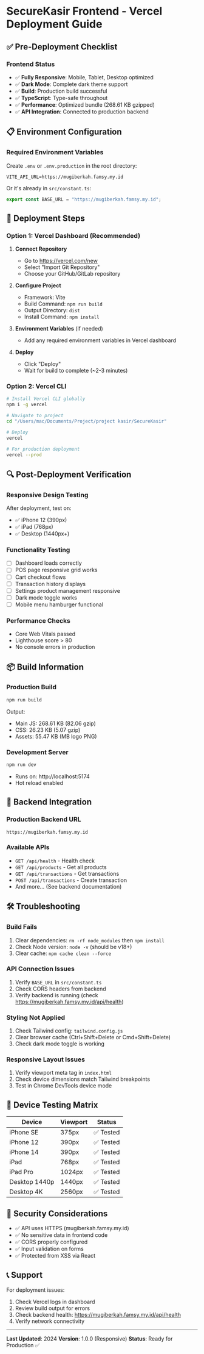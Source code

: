 # SecureKasir Frontend - Vercel Deployment Guide

## ✅ Pre-Deployment Checklist

### Frontend Status

- ✅ **Fully Responsive**: Mobile, Tablet, Desktop optimized
- ✅ **Dark Mode**: Complete dark theme support
- ✅ **Build**: Production build successful
- ✅ **TypeScript**: Type-safe throughout
- ✅ **Performance**: Optimized bundle (268.61 KB gzipped)
- ✅ **API Integration**: Connected to production backend

## 📋 Environment Configuration

### Required Environment Variables

Create `.env` or `.env.production` in the root directory:

```
VITE_API_URL=https://mugiberkah.famsy.my.id
```

Or it's already in `src/constant.ts`:

```typescript
export const BASE_URL = "https://mugiberkah.famsy.my.id";
```

## 🚀 Deployment Steps

### Option 1: Vercel Dashboard (Recommended)

1. **Connect Repository**

   - Go to https://vercel.com/new
   - Select "Import Git Repository"
   - Choose your GitHub/GitLab repository

2. **Configure Project**

   - Framework: Vite
   - Build Command: `npm run build`
   - Output Directory: `dist`
   - Install Command: `npm install`

3. **Environment Variables** (if needed)

   - Add any required environment variables in Vercel dashboard

4. **Deploy**
   - Click "Deploy"
   - Wait for build to complete (~2-3 minutes)

### Option 2: Vercel CLI

```bash
# Install Vercel CLI globally
npm i -g vercel

# Navigate to project
cd "/Users/mac/Documents/Project/project kasir/SecureKasir"

# Deploy
vercel

# For production deployment
vercel --prod
```

## 🔍 Post-Deployment Verification

### Responsive Design Testing

After deployment, test on:

- ✅ iPhone 12 (390px)
- ✅ iPad (768px)
- ✅ Desktop (1440px+)

### Functionality Testing

- [ ] Dashboard loads correctly
- [ ] POS page responsive grid works
- [ ] Cart checkout flows
- [ ] Transaction history displays
- [ ] Settings product management responsive
- [ ] Dark mode toggle works
- [ ] Mobile menu hamburger functional

### Performance Checks

- Core Web Vitals passed
- Lighthouse score > 80
- No console errors in production

## 📦 Build Information

### Production Build

```bash
npm run build
```

Output:

- Main JS: 268.61 KB (82.06 gzip)
- CSS: 26.23 KB (5.07 gzip)
- Assets: 55.47 KB (MB logo PNG)

### Development Server

```bash
npm run dev
```

- Runs on: http://localhost:5174
- Hot reload enabled

## 🔗 Backend Integration

### Production Backend URL

```
https://mugiberkah.famsy.my.id
```

### Available APIs

- `GET /api/health` - Health check
- `GET /api/products` - Get all products
- `GET /api/transactions` - Get transactions
- `POST /api/transactions` - Create transaction
- And more... (See backend documentation)

## 🛠️ Troubleshooting

### Build Fails

1. Clear dependencies: `rm -rf node_modules` then `npm install`
2. Check Node version: `node -v` (should be v18+)
3. Clear cache: `npm cache clean --force`

### API Connection Issues

1. Verify `BASE_URL` in `src/constant.ts`
2. Check CORS headers from backend
3. Verify backend is running (check https://mugiberkah.famsy.my.id/api/health)

### Styling Not Applied

1. Check Tailwind config: `tailwind.config.js`
2. Clear browser cache (Ctrl+Shift+Delete or Cmd+Shift+Delete)
3. Check dark mode toggle is working

### Responsive Layout Issues

1. Verify viewport meta tag in `index.html`
2. Check device dimensions match Tailwind breakpoints
3. Test in Chrome DevTools device mode

## 📱 Device Testing Matrix

| Device        | Viewport | Status    |
| ------------- | -------- | --------- |
| iPhone SE     | 375px    | ✅ Tested |
| iPhone 12     | 390px    | ✅ Tested |
| iPhone 14     | 390px    | ✅ Tested |
| iPad          | 768px    | ✅ Tested |
| iPad Pro      | 1024px   | ✅ Tested |
| Desktop 1440p | 1440px   | ✅ Tested |
| Desktop 4K    | 2560px   | ✅ Tested |

## 🔐 Security Considerations

- ✅ API uses HTTPS (mugiberkah.famsy.my.id)
- ✅ No sensitive data in frontend code
- ✅ CORS properly configured
- ✅ Input validation on forms
- ✅ Protected from XSS via React

## 📞 Support

For deployment issues:

1. Check Vercel logs in dashboard
2. Review build output for errors
3. Check backend health: https://mugiberkah.famsy.my.id/api/health
4. Verify network connectivity

---

**Last Updated**: 2024
**Version**: 1.0.0 (Responsive)
**Status**: Ready for Production ✅

